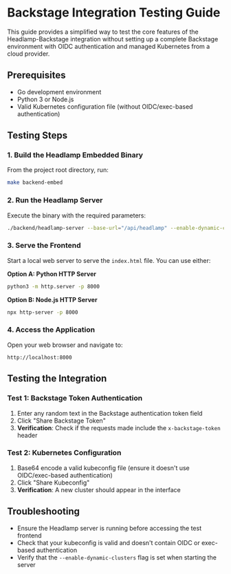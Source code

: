 # Backstage Integration Testing Guide

This guide provides a simplified way to test the core features of the Headlamp-Backstage integration without setting up a complete Backstage environment with OIDC authentication and managed Kubernetes from a cloud provider.

## Prerequisites

- Go development environment
- Python 3 or Node.js
- Valid Kubernetes configuration file (without OIDC/exec-based authentication)

## Testing Steps

### 1. Build the Headlamp Embedded Binary

From the project root directory, run:

```bash
make backend-embed
```

### 2. Run the Headlamp Server

Execute the binary with the required parameters:

```bash
./backend/headlamp-server --base-url="/api/headlamp" --enable-dynamic-clusters
```

### 3. Serve the Frontend

Start a local web server to serve the `index.html` file. You can use either:

**Option A: Python HTTP Server**
```bash
python3 -m http.server -p 8000
```

**Option B: Node.js HTTP Server**
```bash
npx http-server -p 8000
```

### 4. Access the Application

Open your web browser and navigate to:
```
http://localhost:8000
```

## Testing the Integration

### Test 1: Backstage Token Authentication

1. Enter any random text in the Backstage authentication token field
2. Click "Share Backstage Token"
3. **Verification**: Check if the requests made include the `x-backstage-token` header

### Test 2: Kubernetes Configuration

1. Base64 encode a valid kubeconfig file (ensure it doesn't use OIDC/exec-based authentication)
2. Click "Share Kubeconfig"
3. **Verification**: A new cluster should appear in the interface

## Troubleshooting

- Ensure the Headlamp server is running before accessing the test frontend
- Check that your kubeconfig is valid and doesn't contain OIDC or exec-based authentication
- Verify that the `--enable-dynamic-clusters` flag is set when starting the server